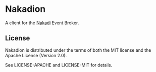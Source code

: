 # Nakadion

A client for the [Nakadi](https://github.com/zalando/nakadi) Event Broker.


## License

Nakadion is distributed under the terms of both the MIT license and the Apache License (Version 2.0).

See LICENSE-APACHE and LICENSE-MIT for details.
